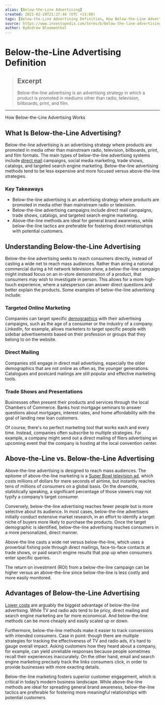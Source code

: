 ```yaml
---
alias: [Below-the-Line Advertising]
created: 2021-02-28T21:37:44 (UTC +11:00)
tags: [Below-the-Line Advertising Definition, How Below-the-Line Advertising Works]
source: https://www.investopedia.com/terms/b/below-the-line-advertising.asp
author: ByAndrew Bloomenthal
---
```


# Below-the-Line Advertising Definition

> ## Excerpt
> Below-the-line advertising is an advertising strategy in which a product is promoted in mediums other than radio, television, billboards, print, and film.

---

How Below-the-Line Advertising Works
## What Is Below-the-Line Advertising?

Below-the-line advertising is an advertising strategy where products are promoted in media other than mainstream radio, television, billboards, print, and film formats. The main types of below-the-line advertising systems include [direct mail](https://www.investopedia.com/terms/d/direct-mail.asp) campaigns, social media marketing, trade shows, catalogs, and targeted search engine marketing. Below-the-line advertising methods tend to be less expensive and more focused versus above-the-line strategies.

### Key Takeaways

-   Below-the-line advertising is an advertising strategy where products are promoted in media other than mainstream radio or television.
-   Below-the-line advertising campaigns include direct mail campaigns, trade shows, catalogs, and targeted search engine marketing.
-   Above-the-line methods are ideal for general brand awareness, while below-the-line tactics are preferable for fostering direct relationships with potential customers.

## Understanding Below-the-Line Advertising

Below-the-line advertising seeks to reach consumers directly, instead of casting a wide net to reach mass audiences. Rather than airing a national commercial during a hit network television show, a below-the-line campaign might instead focus on an in-store demonstration of a product, that consumers may wish to investigate in person. This allows for a more high-touch experience, where a salesperson can answer direct questions and better explain the products. Some examples of below-the-line advertising include:

### Targeted Online Marketing

Companies can target specific [demographics](https://www.investopedia.com/articles/investing/012315/how-demographics-drive-economy.asp) with their advertising campaigns, such as the age of a consumer or the industry of a company. LinkedIn, for example, allows marketers to target specific people with sidebar advertisements based on their profession or groups that they belong to on the website.

### Direct Mailing

Companies still engage in direct mail advertising, especially the older demographics that are not online as often as, the younger generations. Catalogues and postcard mailings are still popular and effective marketing tools.

### Trade Shows and Presentations

Businesses often present their products and services through the local Chambers of Commerce. Banks host mortgage seminars to answer questions about mortgages, interest rates, and home affordability with the goal of landing new loan customers.

Of course, there's no perfect marketing tool that works each and every time. Instead, companies often subscribe to multiple strategies. For example, a company might send out a direct mailing of fliers advertising an upcoming event that the company is hosting at the local convention center.

## Above-the-Line vs. Below-the-Line Advertising

Above-the-line advertising is designed to reach mass audiences. The epitome of above-the-line marketing is a [Super Bowl television ad](https://www.investopedia.com/articles/investing/100615/how-tv-advertising-industry-works.asp), which costs millions of dollars for mere seconds of airtime, but instantly reaches tens of millions of consumers on a global basis. On the downside, statistically speaking, a significant percentage of those viewers may not typify a company’s target consumer.

Conversely, below-the-line advertising reaches fewer people but is more selective about its audience. In most cases, below-the-line advertisers initially conduct extensive market research, in an effort to identify a target niche of buyers more likely to purchase the products. Once the target demographic is identified, below-the-line advertising reaches consumers in a more personalized, direct manner.

Above-the line casts a wide net versus below-the-line, which uses a proverbial fishing pole through direct mailings, face-to-face contacts at trade shows, or paid search engine results that pop up when consumers enter specific queries.

The return on investment (ROI) from a below-the-line campaign can be higher versus an above-the-line since below-the-line is less costly and more easily monitored.

## Advantages of Below-the-Line Advertising

[Lower costs](https://www.investopedia.com/articles/investing/022315/high-cost-advertising-times-square.asp) are arguably the biggest advantage of below-the-line advertising. While TV and radio ads tend to be pricy, direct mailing and search engine marketing are far more economical. And below-the-line methods can be more cheaply and easily scaled up or down.

Furthermore, below-the-line methods make it easier to track conversions with intended consumers. Case in point: though there are multiple strategies for tracking the effectiveness of TV and radio ads, it's hard to gauge overall impact. Asking customers how they heard about a company, for example, can yield unreliable responses because people sometimes recall their experiences inaccurately. On the other hand, email and search engine marketing precisely track the links consumers click, in order to provide businesses with more exacting details.

Below-the-line marketing fosters superior customer engagement, which is critical in today’s modern business landscape. While above-the-line methods are ideal for spreading general brand awareness, below-the-line tactics are preferable for fostering more meaningful relationships with potential customers.
